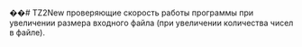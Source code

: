 ��#   T Z 2 N e w 
 
 проверяющие скорость работы программы при увеличении размера входного файла (при увеличении количества чисел в файле).
